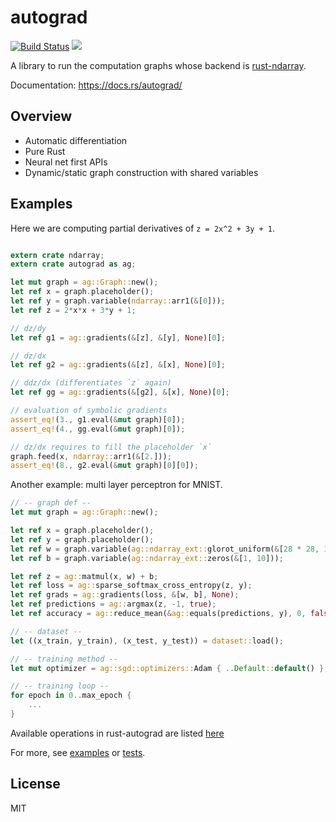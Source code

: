 # autograd

[![Build Status](https://travis-ci.org/perrier1034/rust-autograd.svg?branch=master)](https://travis-ci.org/perrier1034/rust-autograd)
[![](http://meritbadge.herokuapp.com/autograd)](https://crates.io/crates/autograd)

A library to run the computation graphs whose backend is 
[rust-ndarray](https://github.com/bluss/rust-ndarray).

Documentation: https://docs.rs/autograd/


## Overview
* Automatic differentiation
* Pure Rust
* Neural net first APIs
* Dynamic/static graph construction with shared variables

## Examples
Here we are computing partial derivatives of `z = 2x^2 + 3y + 1`.

```rust

extern crate ndarray;
extern crate autograd as ag;

let mut graph = ag::Graph::new();
let ref x = graph.placeholder();
let ref y = graph.variable(ndarray::arr1(&[0]));
let ref z = 2*x*x + 3*y + 1;

// dz/dy
let ref g1 = ag::gradients(&[z], &[y], None)[0];

// dz/dx
let ref g2 = ag::gradients(&[z], &[x], None)[0];

// ddz/dx (differentiates `z` again)
let ref gg = ag::gradients(&[g2], &[x], None)[0];

// evaluation of symbolic gradients
assert_eq!(3., g1.eval(&mut graph)[0]);
assert_eq!(4., gg.eval(&mut graph)[0]);

// dz/dx requires to fill the placeholder `x`
graph.feed(x, ndarray::arr1(&[2.]));
assert_eq!(8., g2.eval(&mut graph)[0][0]);
```

Another example: multi layer perceptron for MNIST.

```rust
// -- graph def --
let mut graph = ag::Graph::new();

let ref x = graph.placeholder();
let ref y = graph.placeholder();
let ref w = graph.variable(ag::ndarray_ext::glorot_uniform(&[28 * 28, 10]));
let ref b = graph.variable(ag::ndarray_ext::zeros(&[1, 10]));

let ref z = ag::matmul(x, w) + b;
let ref loss = ag::sparse_softmax_cross_entropy(z, y);
let ref grads = ag::gradients(loss, &[w, b], None);
let ref predictions = ag::argmax(z, -1, true);
let ref accuracy = ag::reduce_mean(&ag::equals(predictions, y), 0, false);

// -- dataset --
let ((x_train, y_train), (x_test, y_test)) = dataset::load();

// -- training method --
let mut optimizer = ag::sgd::optimizers::Adam { ..Default::default() };

// -- training loop --
for epoch in 0..max_epoch {
    ...
}

```
Available operations in rust-autograd are listed [here](https://docs.rs/autograd/0.4.7/autograd/ops/index.html)

For more, see 
[examples](https://github.com/perrier1034/rust-autograd/tree/master/examples) or
[tests](https://github.com/perrier1034/rust-autograd/tree/master/tests). 

## License
MIT
